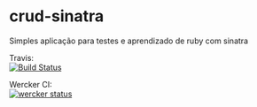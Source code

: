 # crud-sinatra
Simples aplicação para testes e aprendizado de ruby com sinatra

Travis:  
[![Build Status](https://travis-ci.org/marlonfurtado/crud-sinatra.svg?branch=master)](https://travis-ci.org/marlonfurtado/crud-sinatra)

Wercker CI:  
[![wercker status](https://app.wercker.com/status/d8bd91b3de6f72e31c8a54dbd8f60599/m/master "wercker status")](https://app.wercker.com/project/byKey/d8bd91b3de6f72e31c8a54dbd8f60599)
